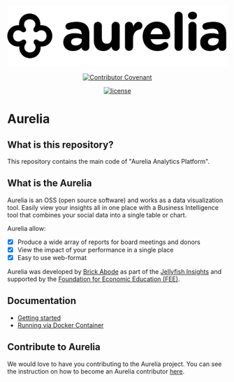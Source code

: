 <div align="center">

![Aurelia Logo](./assets/aurelia_logo.png)

[![Contributor Covenant](https://img.shields.io/badge/Contributor%20Covenant-v2.0%20adopted-ff69b4.svg)](./docs/code_of_conduct.md)

[![license](https://img.shields.io/badge/license-Apache%202-blue)](License.txt)

</div>

# Aurelia

## What is this repository?

This repository contains the main code of "Aurelia Analytics Platform".

## What is the Aurelia

Aurelia is an OSS (open source software) and works as a data visualization tool. Easily view your insights all in one place with a Business Intelligence tool that combines your social data into a single table or chart.

Aurelia allow:

* [X] Produce a wide array of reports for board meetings and donors
* [X] View the impact of your performance in a single place
* [X] Easy to use web-format

Aurelia was developed by [Brick Abode](https://www.brickabode.com/) as part of the [Jellyfish Insights](http://jellyfishinsights.com/) and supported by the [Foundation for Economic Education (FEE)](https://fee.org).

## Documentation
* [Getting started](./docs/running_manually.md)
* [Running via Docker Container](./run_on_docker.md)

## Contribute to Aurelia

We would love to have you contributing to the Aurelia project. You can see the instruction on how to become an Aurelia contributor [here](./docs/how_to_contribute.md).
